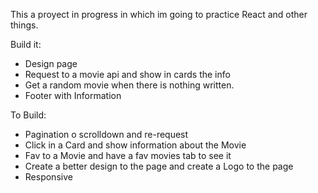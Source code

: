 This a proyect in progress in which im going to practice React and other things.

Build it:

  - Design page 
  - Request to a movie api and show in cards the info
  - Get a random movie when there is nothing written.
  - Footer with Information
  
To Build:

  - Pagination o scrolldown and re-request
  - Click in a Card and show information about the Movie 
  - Fav to a Movie and have a fav movies tab to see it
  - Create a better design to the page and create a Logo to the page
  - Responsive
